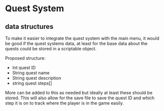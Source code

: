 # Quest System

## data structures
To make it easier to integrate the quest system with the main menu, it would be good if the quest systems data, at least for the base data about the quests could be stored in a scriptable object.

Proposed structure:
- Int quest ID
- String quest name
- String quest description
- string quest steps[]

More can be added to this as needed but ideally at least these should be stored. This will also allow for the save file to save the quest ID and which step it is on to track where the player is in the game easily. 